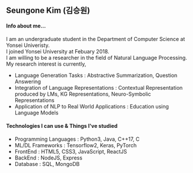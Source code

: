 ## Seungone Kim (김승원)

#### Info about me...
I am an undergraduate student in the Department of Computer Science at Yonsei Univeristy. <br>
I joined Yonsei University at Febuary 2018. <br>
I am willing to be a researcher in the field of Natural Language Processing. <br>
My research interest is currently, <br>
- Language Generation Tasks : Abstractive Summarization, Question Answering
- Integration of Language Representations : Contextual Representation produced by LMs, KG Representations, Neuro-Symbolic Representations
- Application of NLP to Real World Applications : Education using Language Models

#### Technologies I can use & Things I've studied
- Programming Languages : Python3, Java, C++17, C
- ML/DL Frameworks : Tensorflow2, Keras, PyTorch
- FrontEnd : HTML5, CSS3, JavaScript, ReactJS
- BackEnd : NodeJS, Express
- Database : SQL, MongoDB
